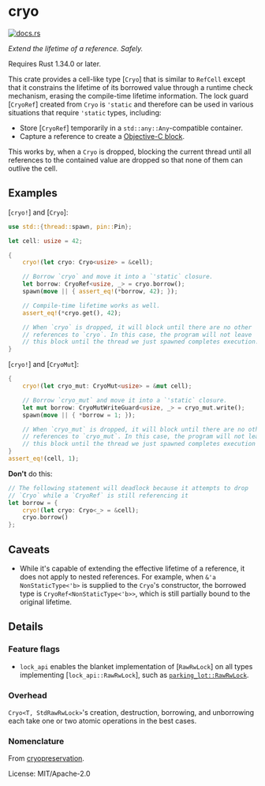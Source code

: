 # cryo

[<img src="https://docs.rs/cryo/badge.svg" alt="docs.rs">](https://docs.rs/cryo/)

*Extend the lifetime of a reference. Safely.*

Requires Rust 1.34.0 or later.

This crate provides a cell-like type [`Cryo`] that is similar to `RefCell`
except that it constrains the lifetime of its borrowed value
through a runtime check mechanism, erasing the compile-time lifetime
information. The lock guard [`CryoRef`] created from `Cryo` is
`'static` and therefore can be used in various situations that require
`'static` types, including:

 - Store [`CryoRef`] temporarily in a `std::any::Any`-compatible container.
 - Capture a reference to create a [Objective-C block](https://crates.io/crates/block).

This works by, when a `Cryo` is dropped, blocking the current thread until
all references to the contained value are dropped so that none of them can
outlive the cell.

## Examples

[`cryo!`] and [`Cryo`]:

```rust
use std::{thread::spawn, pin::Pin};

let cell: usize = 42;

{
    cryo!(let cryo: Cryo<usize> = &cell);

    // Borrow `cryo` and move it into a `'static` closure.
    let borrow: CryoRef<usize, _> = cryo.borrow();
    spawn(move || { assert_eq!(*borrow, 42); });

    // Compile-time lifetime works as well.
    assert_eq!(*cryo.get(), 42);

    // When `cryo` is dropped, it will block until there are no other
    // references to `cryo`. In this case, the program will not leave
    // this block until the thread we just spawned completes execution.
}
```

[`cryo!`] and [`CryoMut`]:

```rust
{
    cryo!(let cryo_mut: CryoMut<usize> = &mut cell);

    // Borrow `cryo_mut` and move it into a `'static` closure.
    let mut borrow: CryoMutWriteGuard<usize, _> = cryo_mut.write();
    spawn(move || { *borrow = 1; });

    // When `cryo_mut` is dropped, it will block until there are no other
    // references to `cryo_mut`. In this case, the program will not leave
    // this block until the thread we just spawned completes execution
}
assert_eq!(cell, 1);
```

**Don't** do this:

```rust
// The following statement will deadlock because it attempts to drop
// `Cryo` while a `CryoRef` is still referencing it
let borrow = {
    cryo!(let cryo: Cryo<_> = &cell);
    cryo.borrow()
};
```

## Caveats

- While it's capable of extending the effective lifetime of a reference,
  it does not apply to nested references. For example, when
  `&'a NonStaticType<'b>` is supplied to the `Cryo`'s constructor, the
  borrowed type is `CryoRef<NonStaticType<'b>>`, which is still partially
  bound to the original lifetime.

## Details

### Feature flags

 - `lock_api` enables the blanket implementation of [`RawRwLock`] on
   all types implementing [`lock_api::RawRwLock`], such as
   [`parking_lot::RawRwLock`].

[`parking_lot::RawRwLock`]: https://docs.rs/parking_lot/0.11.1/parking_lot/struct.RawRwLock.html

### Overhead

`Cryo<T, StdRawRwLock>`'s creation, destruction, borrowing, and unborrowing
each take one or two atomic operations in the best cases.

### Nomenclature

From [cryopreservation](https://en.wikipedia.org/wiki/Cryopreservation).


License: MIT/Apache-2.0
